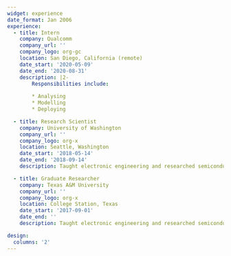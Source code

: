 ```yaml
---
widget: experience
date_format: Jan 2006
experience:
  - title: Intern
    company: Qualcomm
    company_url: ''
    company_logo: org-gc
    location: San Diego, California (remote)
    date_start: '2020-05-09'
    date_end: '2020-08-31'
    description: |2-
        Responsibilities include:
        
        * Analysing
        * Modelling
        * Deploying

  - title: Research Scientist
    company: University of Washington
    company_url: ''
    company_logo: org-x
    location: Seattle, Washington
    date_start: '2018-05-14'
    date_end: '2018-09-14'
    description: Taught electronic engineering and researched semiconductor physics.

  - title: Graduate Researcher
    company: Texas A&M University
    company_url: ''
    company_logo: org-x
    location: College Station, Texas
    date_start: '2017-09-01'
    date_end: ''
    description: Taught electronic engineering and researched semiconductor physics.

design:
  columns: '2'
---
```

